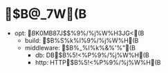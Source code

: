 # $B@_7W(B

* opt: $B%"%W%j$K0MB8$7$J$$%9%/%j%W%H3JG<(B
  * build: $B%S%k%I%9%/%j%W%H(B
  * middleware: $B%_%I%k%&%'%"(B
    * db: DB$B%5!<%P%9%/%j%W%H(B
    * http: HTTP$B%5!<%P%9%/%j%W%H(B 
 

